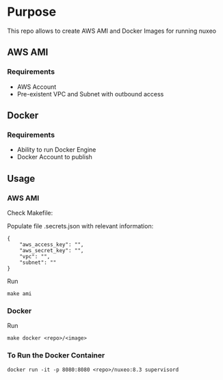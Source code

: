 # Purpose

This repo allows to create AWS AMI and Docker Images for running nuxeo

## AWS AMI

### Requirements

* AWS Account
* Pre-existent VPC and Subnet with outbound access


## Docker

### Requirements

* Ability to run Docker Engine
* Docker Account to publish 

## Usage

### AWS AMI
Check Makefile:
 
Populate file .secrets.json with relevant information:
```
{
    "aws_access_key": "",
    "aws_secret_key": "",
    "vpc": "",
    "subnet": ""
}
```

Run
```
make ami
````

### Docker

Run
```
make docker <repo>/<image>
````

### To Run the Docker Container

```
docker run -it -p 8080:8080 <repo>/nuxeo:8.3 supervisord
```
